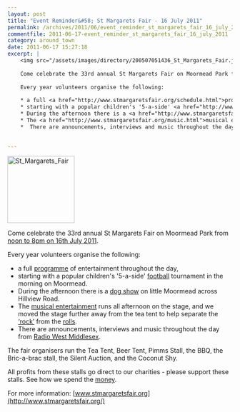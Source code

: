 ```yaml
---
layout: post
title: "Event Reminder&#58; St Margarets Fair - 16 July 2011"
permalink: /archives/2011/06/event_reminder_st_margarets_fair_16_july_2011.html
commentfile: 2011-06-17-event_reminder_st_margarets_fair_16_july_2011
category: around_town
date: 2011-06-17 15:27:18
excerpt: |
    <img src="/assets/images/directory/200507051436_St_Margarets_Fair.jpg"  alt="St_Margarets_Fair" width="150" class="right" />
    
    Come celebrate the 33rd annual St Margarets Fair on Moormead Park from <a href="https://stmargarets.london/event/fair/200705142755">noon to 8pm on 16th July 2011</a>
    
    Every year volunteers organise the following:
    
    * a full <a href="http://www.stmargaretsfair.org/schedule.html">programme</a> of entertainment throughout the day,
    * starting with a popular children's '5-a-side' <a href="http://www.stmargaretsfair.org/football.html">football</a> tournament in the morning on Moormead.
    * During the afternoon there is a <a href="http://www.stmargaretsfair.org/dogshow.html">dog show</a> on little Moormead across Hillview Road.
    * The <a href="http://www.stmargaretsfair.org/music.html">musical entertainment</a> runs all afternoon on the stage, and we moved the stage further away from the tea tent to help separate the <a href="http://www.stmargaretsfair.org/music.html">&#8216;rock&#8217;</a> from the <a href="http://www.stmargaretsfair.org/food.html">rolls</a>.
    *  There are announcements, interviews and music throughout the day from <a href="http://www.radiowestmiddlesex.org.uk/" target="_blank">Radio West Middlesex</a>.
    

---
```


<img src="/assets/images/directory/200507051436_St_Margarets_Fair.jpg"  alt="St_Margarets_Fair" width="150" class="right" />

Come celebrate the 33rd annual St Margarets Fair on Moormead Park from [noon to 8pm on 16th July 2011](/event/fair/200705142755).

Every year volunteers organise the following:

-   a full <a href="http://www.stmargaretsfair.org/schedule.html">programme</a> of entertainment throughout the day,
-   starting with a popular children's '5-a-side' <a href="http://www.stmargaretsfair.org/football.html">football</a> tournament in the morning on Moormead.
-   During the afternoon there is a <a href="http://www.stmargaretsfair.org/dogshow.html">dog show</a> on little Moormead across Hillview Road.
-   The <a href="http://www.stmargaretsfair.org/music.html">musical entertainment</a> runs all afternoon on the stage, and we moved the stage further away from the tea tent to help separate the <a href="http://www.stmargaretsfair.org/music.html">‘rock’</a> from the <a href="http://www.stmargaretsfair.org/food.html">rolls</a>.
-   There are announcements, interviews and music throughout the day from <a href="http://www.radiowestmiddlesex.org.uk/" target="_blank">Radio West Middlesex</a>.

The fair organisers run the Tea Tent, Beer Tent, Pimms Stall, the BBQ, the Bric-a-brac stall, the Silent Auction, and the Coconut Shy.

All profits from these stalls go direct to our charities - please support these stalls. See how we spend the <a href="http://www.stmargaretsfair.org/charities.html">money</a>.

For more information: [www.stmargaretsfair.org](http://www.stmargaretsfair.org/)
